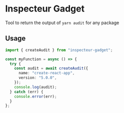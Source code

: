 # Inspecteur Gadget

Tool to return the output of `yarn audit` for any package

## Usage

```ts
import { createAudit } from "inspecteur-gadget";

const myFunction = async () => {
  try {
    const audit = await createAudit({
      name: "create-react-app",
      version: "5.0.0",
    });
    console.log(audit);
  } catch (err) {
    console.error(err);
  }
};
```
